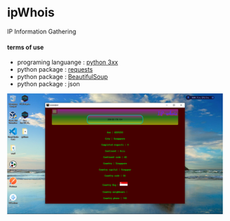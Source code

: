 # ipWhois
IP Information Gathering
<h4>terms of use</h4>
<ul>
  <li>programing languange : <a href="https://python.org/download">python 3xx</a></li>
  <li>python package : <a href="https://pypi.org/project/requests/">requests</a></li>
  <li>python package : <a href="https://pypi.org/project/bs4/">BeautifulSoup</a></li>
  <li>python package : json </a>
</ul>
<img src="https://github.com/ExsoKamabay/ipWhois/blob/master/screenshoot.PNG">
